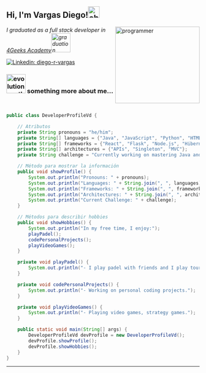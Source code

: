 <h2>Hi, <strong>I'm Vargas Diego!</strong><img src="https://i.gifer.com/GBNo.gif" alt="chimuelo" width="30"></h2>
<img align='right' src="https://media.giphy.com/media/qgQUggAC3Pfv687qPC/giphy.gif" alt="programmer" width="220" height="200">        

<p><em>I graduated as a full stack developer in <a href="https://4geeks.com/"> 4Geeks Academy</a><img src="https://media.giphy.com/media/ZGesfySTrBOrPd4OxX/giphy.gif" alt="graduation" width="50"></em></p>
 
[![Linkedin: diego-r-vargas](https://img.shields.io/badge/Linkedin-diego--r--vargas-blue?style=plastic&logo=linkedin&logoColor=white&colorA=black)](https://www.linkedin.com/in/diego-r-vargas/)
### <img src="https://media.giphy.com/media/AcQBDzT3hvA1dZFGG4/giphy.gif" alt="evolution gastly" width="50"> something more about me...
<br>

```java
public class DeveloperProfileVd {

    // Atributos
    private String pronouns = "he/him";
    private String[] languages = {"Java", "JavaScript", "Python", "HTML", "CSS"};
    private String[] frameworks = {"React", "Flask", "Node.js", "Hibernate", "JUnit"};
    private String[] architectures = {"APIs", "Singleton", "MVC"};
    private String challenge = "Currently working on mastering Java and Spring Boot!";

    // Método para mostrar la información
    public void showProfile() {
        System.out.println("Pronouns: " + pronouns);
        System.out.println("Languages: " + String.join(", ", languages));
        System.out.println("Frameworks: " + String.join(", ", frameworks));
        System.out.println("Architectures: " + String.join(", ", architectures));
        System.out.println("Current Challenge: " + challenge);
    }

    // Métodos para describir hobbies
    public void showHobbies() {
        System.out.println("In my free time, I enjoy:");
        playPadel();
        codePersonalProjects();
        playVideoGames();
    }

    private void playPadel() {
        System.out.println("- I play padel with friends and I play tournaments to test my level.");
    }

    private void codePersonalProjects() {
        System.out.println("- Working on personal coding projects.");
    }

    private void playVideoGames() {
        System.out.println("- Playing video games, strategy games.");
    }

    public static void main(String[] args) {
        DeveloperProfileVd devProfile = new DeveloperProfileVd();
        devProfile.showProfile();
        devProfile.showHobbies();
    }
}
```
-----

